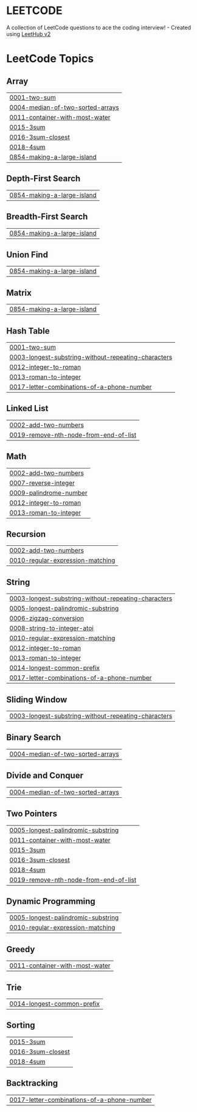 # LEETCODE
A collection of LeetCode questions to ace the coding interview! - Created using [LeetHub v2](https://github.com/arunbhardwaj/LeetHub-2.0)

<!---LeetCode Topics Start-->
# LeetCode Topics
## Array
|  |
| ------- |
| [0001-two-sum](https://github.com/Sravanseema/LEETCODE/tree/master/0001-two-sum) |
| [0004-median-of-two-sorted-arrays](https://github.com/Sravanseema/LEETCODE/tree/master/0004-median-of-two-sorted-arrays) |
| [0011-container-with-most-water](https://github.com/Sravanseema/LEETCODE/tree/master/0011-container-with-most-water) |
| [0015-3sum](https://github.com/Sravanseema/LEETCODE/tree/master/0015-3sum) |
| [0016-3sum-closest](https://github.com/Sravanseema/LEETCODE/tree/master/0016-3sum-closest) |
| [0018-4sum](https://github.com/Sravanseema/LEETCODE/tree/master/0018-4sum) |
| [0854-making-a-large-island](https://github.com/Sravanseema/LEETCODE/tree/master/0854-making-a-large-island) |
## Depth-First Search
|  |
| ------- |
| [0854-making-a-large-island](https://github.com/Sravanseema/LEETCODE/tree/master/0854-making-a-large-island) |
## Breadth-First Search
|  |
| ------- |
| [0854-making-a-large-island](https://github.com/Sravanseema/LEETCODE/tree/master/0854-making-a-large-island) |
## Union Find
|  |
| ------- |
| [0854-making-a-large-island](https://github.com/Sravanseema/LEETCODE/tree/master/0854-making-a-large-island) |
## Matrix
|  |
| ------- |
| [0854-making-a-large-island](https://github.com/Sravanseema/LEETCODE/tree/master/0854-making-a-large-island) |
## Hash Table
|  |
| ------- |
| [0001-two-sum](https://github.com/Sravanseema/LEETCODE/tree/master/0001-two-sum) |
| [0003-longest-substring-without-repeating-characters](https://github.com/Sravanseema/LEETCODE/tree/master/0003-longest-substring-without-repeating-characters) |
| [0012-integer-to-roman](https://github.com/Sravanseema/LEETCODE/tree/master/0012-integer-to-roman) |
| [0013-roman-to-integer](https://github.com/Sravanseema/LEETCODE/tree/master/0013-roman-to-integer) |
| [0017-letter-combinations-of-a-phone-number](https://github.com/Sravanseema/LEETCODE/tree/master/0017-letter-combinations-of-a-phone-number) |
## Linked List
|  |
| ------- |
| [0002-add-two-numbers](https://github.com/Sravanseema/LEETCODE/tree/master/0002-add-two-numbers) |
| [0019-remove-nth-node-from-end-of-list](https://github.com/Sravanseema/LEETCODE/tree/master/0019-remove-nth-node-from-end-of-list) |
## Math
|  |
| ------- |
| [0002-add-two-numbers](https://github.com/Sravanseema/LEETCODE/tree/master/0002-add-two-numbers) |
| [0007-reverse-integer](https://github.com/Sravanseema/LEETCODE/tree/master/0007-reverse-integer) |
| [0009-palindrome-number](https://github.com/Sravanseema/LEETCODE/tree/master/0009-palindrome-number) |
| [0012-integer-to-roman](https://github.com/Sravanseema/LEETCODE/tree/master/0012-integer-to-roman) |
| [0013-roman-to-integer](https://github.com/Sravanseema/LEETCODE/tree/master/0013-roman-to-integer) |
## Recursion
|  |
| ------- |
| [0002-add-two-numbers](https://github.com/Sravanseema/LEETCODE/tree/master/0002-add-two-numbers) |
| [0010-regular-expression-matching](https://github.com/Sravanseema/LEETCODE/tree/master/0010-regular-expression-matching) |
## String
|  |
| ------- |
| [0003-longest-substring-without-repeating-characters](https://github.com/Sravanseema/LEETCODE/tree/master/0003-longest-substring-without-repeating-characters) |
| [0005-longest-palindromic-substring](https://github.com/Sravanseema/LEETCODE/tree/master/0005-longest-palindromic-substring) |
| [0006-zigzag-conversion](https://github.com/Sravanseema/LEETCODE/tree/master/0006-zigzag-conversion) |
| [0008-string-to-integer-atoi](https://github.com/Sravanseema/LEETCODE/tree/master/0008-string-to-integer-atoi) |
| [0010-regular-expression-matching](https://github.com/Sravanseema/LEETCODE/tree/master/0010-regular-expression-matching) |
| [0012-integer-to-roman](https://github.com/Sravanseema/LEETCODE/tree/master/0012-integer-to-roman) |
| [0013-roman-to-integer](https://github.com/Sravanseema/LEETCODE/tree/master/0013-roman-to-integer) |
| [0014-longest-common-prefix](https://github.com/Sravanseema/LEETCODE/tree/master/0014-longest-common-prefix) |
| [0017-letter-combinations-of-a-phone-number](https://github.com/Sravanseema/LEETCODE/tree/master/0017-letter-combinations-of-a-phone-number) |
## Sliding Window
|  |
| ------- |
| [0003-longest-substring-without-repeating-characters](https://github.com/Sravanseema/LEETCODE/tree/master/0003-longest-substring-without-repeating-characters) |
## Binary Search
|  |
| ------- |
| [0004-median-of-two-sorted-arrays](https://github.com/Sravanseema/LEETCODE/tree/master/0004-median-of-two-sorted-arrays) |
## Divide and Conquer
|  |
| ------- |
| [0004-median-of-two-sorted-arrays](https://github.com/Sravanseema/LEETCODE/tree/master/0004-median-of-two-sorted-arrays) |
## Two Pointers
|  |
| ------- |
| [0005-longest-palindromic-substring](https://github.com/Sravanseema/LEETCODE/tree/master/0005-longest-palindromic-substring) |
| [0011-container-with-most-water](https://github.com/Sravanseema/LEETCODE/tree/master/0011-container-with-most-water) |
| [0015-3sum](https://github.com/Sravanseema/LEETCODE/tree/master/0015-3sum) |
| [0016-3sum-closest](https://github.com/Sravanseema/LEETCODE/tree/master/0016-3sum-closest) |
| [0018-4sum](https://github.com/Sravanseema/LEETCODE/tree/master/0018-4sum) |
| [0019-remove-nth-node-from-end-of-list](https://github.com/Sravanseema/LEETCODE/tree/master/0019-remove-nth-node-from-end-of-list) |
## Dynamic Programming
|  |
| ------- |
| [0005-longest-palindromic-substring](https://github.com/Sravanseema/LEETCODE/tree/master/0005-longest-palindromic-substring) |
| [0010-regular-expression-matching](https://github.com/Sravanseema/LEETCODE/tree/master/0010-regular-expression-matching) |
## Greedy
|  |
| ------- |
| [0011-container-with-most-water](https://github.com/Sravanseema/LEETCODE/tree/master/0011-container-with-most-water) |
## Trie
|  |
| ------- |
| [0014-longest-common-prefix](https://github.com/Sravanseema/LEETCODE/tree/master/0014-longest-common-prefix) |
## Sorting
|  |
| ------- |
| [0015-3sum](https://github.com/Sravanseema/LEETCODE/tree/master/0015-3sum) |
| [0016-3sum-closest](https://github.com/Sravanseema/LEETCODE/tree/master/0016-3sum-closest) |
| [0018-4sum](https://github.com/Sravanseema/LEETCODE/tree/master/0018-4sum) |
## Backtracking
|  |
| ------- |
| [0017-letter-combinations-of-a-phone-number](https://github.com/Sravanseema/LEETCODE/tree/master/0017-letter-combinations-of-a-phone-number) |
<!---LeetCode Topics End-->